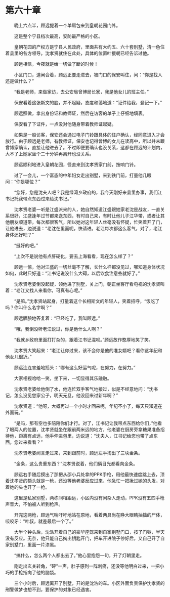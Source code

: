 #	第六十章

　　晚上六点半，顾远提着一个单肩包来到皇朝花园门外。

　　这是整个宁县档次最高，安防最严格的小区。

　　皇朝花园的产权方是宁县人民政府，里面共有大约五、六十套别墅，清一色住着县里的各方领导。沈孝贤就住在此处，具体的位置叶援朝已经告诉过他。

　　顾远相信，今夜就是给一切做了断的时候！

　　小区门口，道闸合着，顾远正要走进去，被门口的保安叫住，问：“你是找人还是做什么？”

　　“我是老师，来做家访，去公安局曾博局长家，我是他女儿的班主任。”

　　保安看着这张斯文的脸，并不起疑，态度和蔼地道：“证件给我，登记一下。”

　　顾远照做，拿出身份证和教师证，然后在访客的单子上仔细地填表。

　　保安看了下证件，一点没对他随身带着教师证起疑。

　　如果是一般访客，保安还会通过电子门铃跟具体的住户确认，经同意进入才会放行。由于顾远是老师，有教师证，保安也记得曾博的女儿在读高中，所以并未跟曾博家确认，直接让他进去了。不过即便要确认也没关系，这都在顾远的计划内，大不了上她家坐个二十分钟再离开也没关系。

　　顾远顺利地进入皇朝花园，径直来到沈孝贤家门前，按响门铃。

　　过了一会儿，一个富态的中年妇女走出别墅，来到铁门前，打量他几眼问：“你是哪位？”

　　“您好，您是沈夫人吧？我是绿湾乡政府的，我今天刚好来县里办事，我们江书记托我带点东西过来给沈书记。”

　　沈孝贤老婆一听是江盛派来的人，她自然知道江盛跟她家老沈是战友，一直关系很好，江盛逢年过节都来送东西，有时自己来，有时让他儿子江华带，或者让其他朋友顺道带，每次都很客气，所以她对这年轻人丝毫没有怀疑，忙笑着开了门，让他进去，边说道：“老沈在里面呢，快请进。老江每次都这么客气，对了，老江身体还好吧？”

　　“挺好的吧。”

　　“上次不是说他有点肝硬化，要去上海看看，现在怎么样了？”

　　顾远一惊，他对江盛的一切丝毫不了解，长什么样都没见过，哪知道身体状况如何，此时只好道：“江书记说没什么大碍，以后饮食注意些就好了。”

　　沈孝贤老婆倒没起疑，领他进了别墅，关上门，朝正坐客厅看电视的沈孝贤叫着：“老江又找人来看你，可真有心呢。”

　　“是嘛。”沈孝贤站起身，打量着这个长相斯文的年轻人，笑着招呼，“饭吃了吗？你叫什么名字啊？”

　　顾远腼腆地答复着：“已经吃了，我叫顾远。”

　　“哦，我倒没听老江说过，你是他什么人啊？”

　　“我就乡政府里面打打杂的，跟着江书记混呗。”顾远故作憨厚地笑了笑。

　　沈孝贤大笑起来：“老江让你过来，该不会你是他的准女婿吧？看你这年纪和他女儿很近。”

　　顾远连连害羞地摇头：“哪有这么好运气呢，在努力，在努力。”

　　大家相视哈哈一笑，坐下来，一切显得其乐融融。

　　沈孝贤老婆给他倒了水，他连忙双手客气地接过，似是不经意地问：“沈书记，怎么没见您家公子，明天元旦，他没回来过新年啊？”

　　沈孝贤道：“他呀，大概再过一个小时才回来呢，年纪不小了，每天只知道在外面玩。”

　　“是吗，那有空也多陪陪你们才行。对了，江书记让我带点东西给你们，”他看了眼两人的位置，沈孝贤就坐在跟前两米远的地方，他老婆在厨房旁拿糖果准备招待他，距离有点远，他手伸进包里，边说道：“沈夫人，江书记给您也带了点东西，您过来看看？”

　　沈孝贤老婆闻言走过来，来到跟前时，顾远左手掏出了三块金条。

　　“金条，这么贵重东西？”沈孝贤说着，他们俩目光都看向金条。

　　顾远右手随后摸出了那把从邵小兵处拿的PPK手枪，用他最快速度跳上去，顶着沈孝贤的额头就是一枪，还没等他老婆反应过来，他急忙一把揪过她的头发，对着她的头也开了一枪。

　　这里是私家别墅，两栋间相距远，小区内没有闲杂人走动，PPK没有五四手枪声音大，不怕被人听到枪声。

　　开完这两枪，顾远气喘吁吁地站在原地，看着两具尚在睁大眼睛抽搐的尸体，咬咬牙：“叶叔，就差最后一个了。”

　　大半个钟头后，沈浩开着自己的豪华座驾来到自家别墅门口，按了门铃，半天没有反应。无奈，他只能自己掏出钥匙开门，把车开进院子停好后，又自己开了自家别墅门，里面一片漆黑。

　　“搞什么，怎么两个人都出去了。”他心里抱怨一句，开了灯朝里走。

　　刚走出玄关转角，“砰”一声，肚子感到一阵刺痛，还没等他明白过来，一把小巧的手枪指向了他的脑袋。

　　三个小时后，顾远离开了别墅，开的是沈浩的车。小区外面负责保护沈孝贤的刑警做梦也想不到，要保护的对象已经遇害。
